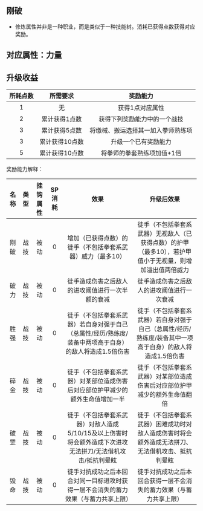 ## 刚破

* 修炼属性并非是一种职业，而是类似于一种技能树。消耗已获得点数获得对应奖励。

## 对应属性：力量

## 升级收益

所耗点数|所需要求|奖励能力
:--:|:--:|:--:
1|无|获得1点对应属性
2|累计获得1点数|获得下列奖励能力中的一个战技
3|累计获得5点数|将缴械、搬运选择其一加入拳师熟练项
3|累计获得10点数|升级一个已有奖励能力
5|累计获得10点数|将拳师的拳套熟练项加值+1倍

奖励能力解释：

名称|类型|挂钩属性|SP消耗|效果|升级后效果
:--:|:--:|:--:|:--:|:--:|:--:
刚破|战技|被动|0|增加（已获得点数）的徒手（不包括拳套系武器）威力（最多10）|徒手（不包括拳套系武器）无视敌人（已获得点数）的护甲（最多10），若护甲值小于无视量，则增加溢出值两倍威力
破力|战技|被动|0|徒手造成伤害之后敌人的进攻阈值进行一次半额的衰减|徒手造成伤害之后敌人的进攻阈值进行一次衰减
胜强|战技|被动|0|徒手（不包括拳套系武器）若自身对强于自己（总属性/经历/熟练度/装备中两项高于自身）的敌人将造成1.5倍伤害|徒手（不包括拳套系武器）若自身对强于自己（总属性/经历/熟练度/装备其中一项高于自身）的敌人将造成1.5倍伤害
碎金|战技|被动|0|徒手（不包括拳套系武器）对某部位造成伤害后对应部位护甲减少的额外生命值增加一半|徒手（不包括拳套系武器）对某部位造成伤害后对应部位护甲减少的额外生命值翻倍
破罡|战技|被动|0|徒手（不包括拳套系武器）对敌人造成5/10/15及以上伤害时将会额外造成下次进攻无法拼刀/无法借机攻击/抵抗判晕眩|徒手（不包括拳套系武器）困难成功时对敌人造成伤害时将会额外造成无法拼刀、无法借机攻击、抵抗判晕眩
毁命|战技|被动|0|徒手对抗成功之后本回合对同一目标进攻时获得一层不会消失的蓄力效果（与蓄力共享上限）|徒手对抗成功之后本回合获得一层不会消失的蓄力效果（与蓄力共享上限）
